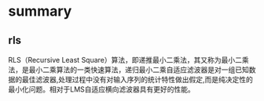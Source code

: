 # summary

## rls
RLS（Recursive Least Square）算法，即递推最小二乘法，其又称为最小二乘法，是最小二乘算法的一类快速算法，递归最小二乘自适应滤波器是对一组已知数据的最佳滤波器,处理过程中没有对输入序列的统计特性做出假定,而是纯决定性的最小化问题。相对于LMS自适应横向滤波器具有更好的性能。